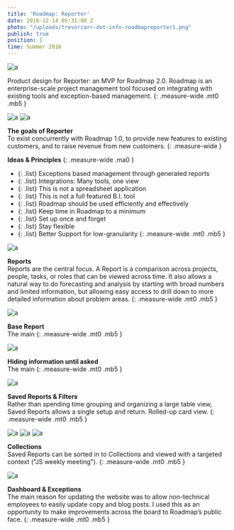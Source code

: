```yaml
---
title: 'Roadmap: Reporter'
date: 2016-12-14 05:31:00 Z
photo: "/uploads/trevorcarr-dot-info-roadmapreporter1.png"
publish: true
position: 1
time: Summer 2016
---
```


![a](/uploads/trevorcarr-dot-info-roadmapreporter1.png)

Product design for Reporter: an MVP for Roadmap 2.0. Roadmap is an <span class="nobreak">enterprise-scale</span> project management tool focused on integrating with existing tools and <span class="nobreak">exception-based</span> management.
{: .measure-wide .mt0 .mb5 }

![a](/uploads/trevorcarr-dot-info-roadmapreporter2.png)
![a](/uploads/trevorcarr-dot-info-roadmapreporter4.png)

**The goals of Reporter**
<br>
To exist concurrently with Roadmap 1.0, to provide new features to existing customers, and to raise revenue from new customers.
{: .measure-wide }

**Ideas & Principles**
{: .measure-wide .ma0 }
- {: .list} Exceptions based management through generated reports
- {: .list} Integrations: Many tools, one view
- {: .list} This is not a spreadsheet application
- {: .list} This is not a full featured B.I. tool
- {: .list} Roadmap should be used efficiently and effectively
- {: .list} Keep time in Roadmap to a minimum
- {: .list} Set up once and forget
- {: .list} Stay flexible
- {: .list} Better Support for low-granularity
{: .measure-wide .mt0 .mb5 }

![a](/uploads/trevorcarr-dot-info-roadmapreporter3.png)

**Reports**
<br>
Reports are the central focus. A Report is a comparison across projects, people, tasks, or roles that can be viewed across time. It also allows a natural way to do forecasting and analysis by starting with broad numbers and limited information, but allowing easy access to drill down to more detailed information about problem areas.
{: .measure-wide .mt0 .mb5 }

![a](/uploads/trevorcarr-dot-info-roadmapreporter5.png)

**Base Report**
<br>
The main
{: .measure-wide .mt0 .mb5 }

![a](/uploads/trevorcarr-dot-info-roadmapreporter6.png)

**Hiding information until asked**
<br>
The main
{: .measure-wide .mt0 .mb5 }

![a](/uploads/trevorcarr-dot-info-roadmapreporter7.png)

**Saved Reports & Filters**
<br>
Rather than spending time grouping and organizing a large table view, Saved Reports allows a single setup and return. Rolled-up card view.
{: .measure-wide .mt0 .mb5 }

![a](/uploads/trevorcarr-dot-info-roadmapreporter8.png)
![a](/uploads/trevorcarr-dot-info-roadmapreporter9.png)
![a](/uploads/trevorcarr-dot-info-roadmapreporter10.png)

**Collections**
<br>
Saved Reports can be sorted in to Collections and viewed with a targeted context ("JS weekly meeting").
{: .measure-wide .mt0 .mb5 }

![a](/uploads/trevorcarr-dot-info-roadmapreporter11.png)

**Dashboard & Exceptions**
<br>
The main reason for updating the website was to allow non-technical employees to easily update copy and blog posts. I used this as an opportunity to make improvements across the board to Roadmap’s public face.
{: .measure-wide .mt0 .mb5 }
